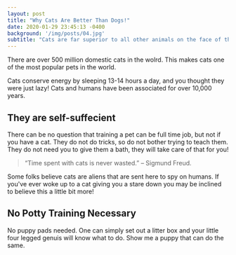 ```yaml
--- 
layout: post
title: "Why Cats Are Better Than Dogs!"
date: 2020-01-29 23:45:13 -0400
background: '/img/posts/04.jpg'
subtitle: "Cats are far superior to all other animals on the face of the planet!"
---
```


<p>There are over 500 million domestic cats in the wolrd. This makes cats one of the most popular pets in the world. </p>

<p>Cats conserve energy by sleeping 13-14 hours a day, and you thought they were just lazy! Cats and humans have been associated for over 10,000 years.
</p>



<h2 class="section-heading">They are self-suffecient</h2>

<p>There can be no question that training a pet can be full time job, but not if you have a cat. They do not do tricks, so do not bother trying to teach them. They do not need you to give them a bath, they will take care of that for you!
</p>



<blockquote class="blockquote">“Time spent with cats is never wasted.” – Sigmund Freud.</blockquote>

<p>Some folks believe cats are aliens that are sent here to spy on humans. If you've ever woke up to a cat giving you a stare down you may be inclined to believe this a little bit more!
</p>

<h2 class="section-heading">No Potty Training Necessary</h2>

<p>No puppy pads needed. One can simply set out a litter box and your little four legged genuis will know what to do. Show me a puppy that can do the same.
</p>